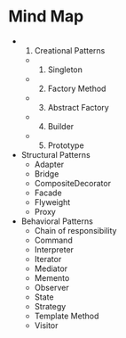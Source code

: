 # Mind Map
- 1. Creational Patterns
  - 1. Singleton
  - 2. Factory Method
  - 3. Abstract Factory
  - 4. Builder
  - 5. Prototype
- Structural Patterns
  - Adapter
  - Bridge
  - CompositeDecorator
  - Facade
  - Flyweight
  - Proxy
- Behavioral Patterns
  - Chain of responsibility
  - Command
  - Interpreter
  - Iterator
  - Mediator
  - Memento
  - Observer
  - State
  - Strategy
  - Template Method
  - Visitor

